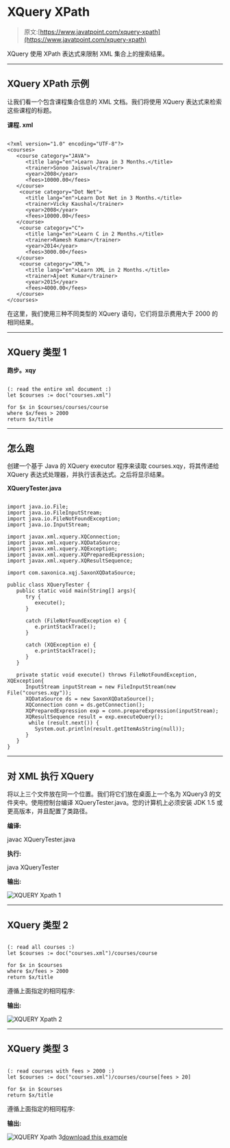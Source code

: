 # XQuery XPath

> 原文:[https://www.javatpoint.com/xquery-xpath](https://www.javatpoint.com/xquery-xpath)

XQuery 使用 XPath 表达式来限制 XML 集合上的搜索结果。

* * *

## XQuery XPath 示例

让我们看一个包含课程集合信息的 XML 文档。我们将使用 XQuery 表达式来检索这些课程的标题。

**课程. xml**

```

<?xml version="1.0" encoding="UTF-8"?>
<courses>   
   <course category="JAVA">
      <title lang="en">Learn Java in 3 Months.</title>
      <trainer>Sonoo Jaiswal</trainer>
      <year>2008</year>
      <fees>10000.00</fees>
   </course>  
    <course category="Dot Net">
      <title lang="en">Learn Dot Net in 3 Months.</title>
      <trainer>Vicky Kaushal</trainer>
      <year>2008</year>
      <fees>10000.00</fees>
   </course>
    <course category="C">
      <title lang="en">Learn C in 2 Months.</title>
      <trainer>Ramesh Kumar</trainer>
      <year>2014</year>
      <fees>3000.00</fees>
   </course>
    <course category="XML">
      <title lang="en">Learn XML in 2 Months.</title>
      <trainer>Ajeet Kumar</trainer>
      <year>2015</year>
      <fees>4000.00</fees>
   </course>  
</courses>

```

在这里，我们使用三种不同类型的 XQuery 语句，它们将显示费用大于 2000 的相同结果。

* * *

## XQuery 类型 1

**跑步。xqy**

```

(: read the entire xml document :)
let $courses := doc("courses.xml")

for $x in $courses/courses/course
where $x/fees > 2000
return $x/title

```

* * *

## 怎么跑

创建一个基于 Java 的 XQuery executor 程序来读取 courses.xqy，将其传递给 XQuery 表达式处理器，并执行该表达式。之后将显示结果。

**XQueryTester.java**

```

import java.io.File;
import java.io.FileInputStream;
import java.io.FileNotFoundException;
import java.io.InputStream;

import javax.xml.xquery.XQConnection;
import javax.xml.xquery.XQDataSource;
import javax.xml.xquery.XQException;
import javax.xml.xquery.XQPreparedExpression;
import javax.xml.xquery.XQResultSequence;

import com.saxonica.xqj.SaxonXQDataSource;

public class XQueryTester {
   public static void main(String[] args){
      try {
         execute();
      }

      catch (FileNotFoundException e) {
         e.printStackTrace();
      }

      catch (XQException e) {
         e.printStackTrace();
      }
   }

   private static void execute() throws FileNotFoundException, XQException{
      InputStream inputStream = new FileInputStream(new File("courses.xqy"));
      XQDataSource ds = new SaxonXQDataSource();
      XQConnection conn = ds.getConnection();
      XQPreparedExpression exp = conn.prepareExpression(inputStream);
      XQResultSequence result = exp.executeQuery();
       while (result.next()) {
         System.out.println(result.getItemAsString(null));
      }
   }	
}

```

* * *

## 对 XML 执行 XQuery

将以上三个文件放在同一个位置。我们将它们放在桌面上一个名为 XQuery3 的文件夹中。使用控制台编译 XQueryTester.java。您的计算机上必须安装 JDK 1.5 或更高版本，并且配置了类路径。

**编译:**

javac XQueryTester.java

**执行:**

java XQueryTester

**输出:**

![XQUERY Xpath 1](../Images/07d9578fe41a909e72e7d141c1459d20.png)

* * *

## XQuery 类型 2

```

(: read all courses :)
let $courses := doc("courses.xml")/courses/course

for $x in $courses
where $x/fees > 2000
return $x/title

```

遵循上面指定的相同程序:

**输出:**

![XQUERY Xpath 2](../Images/bdc71488f8617e5cbdd78c8b0901cc75.png)

* * *

## XQuery 类型 3

```

(: read courses with fees > 2000 :)
let $courses := doc("courses.xml")/courses/course[fees > 20]

for $x in $courses
return $x/title

```

遵循上面指定的相同程序:

**输出:**

![XQUERY Xpath 3](../Images/cd9639afcf6b8181a04ee37f925977a7.png)[download this example](https://static.javatpoint.com/xquery/src/XQuery5.zip)